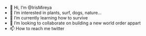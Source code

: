 - 👋 Hi, I’m @IrisMireya
- 👀 I’m interested in plants, surf, dogs, nature...
- 🌱 I’m currently learning how to survive
- 💞️ I’m looking to collaborate on building a new world order appart
- 📫 How to reach me twitter

<!---
IrisMireya/IrisMireya is a ✨ special ✨ repository because its `README.md` (this file) appears on your GitHub profile.
You can click the Preview link to take a look at your changes.
--->
